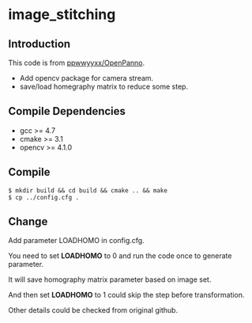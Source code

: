 # image_stitching
 
## Introduction
This code is from [ppwwyyxx/OpenPanno](https://github.com/ppwwyyxx/OpenPano).
- Add opencv package for camera stream. 
- save/load homegraphy matrix to reduce some step.

## Compile Dependencies
- gcc >= 4.7
- cmake >= 3.1
- opencv >= 4.1.0

## Compile
    $ mkdir build && cd build && cmake .. && make
    $ cp ../config.cfg .

## Change
Add parameter LOADHOMO in config.cfg.

You need to set **LOADHOMO** to 0 and run the code once to generate parameter.

It will save homography matrix parameter based on image set.

And then set **LOADHOMO** to 1 could skip the step before transformation.


Other details could be checked from original github.